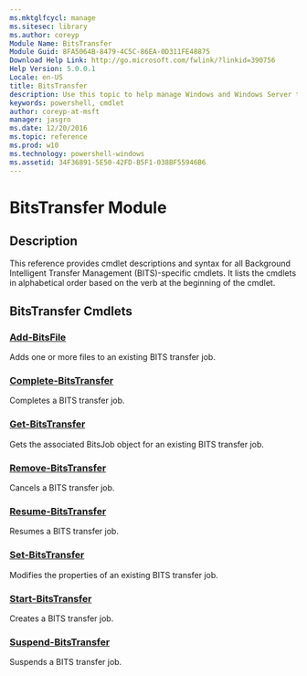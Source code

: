 ```yaml
---
ms.mktglfcycl: manage
ms.sitesec: library
ms.author: coreyp
Module Name: BitsTransfer
Module Guid: 8FA5064B-8479-4C5C-86EA-0D311FE48875
Download Help Link: http://go.microsoft.com/fwlink/?linkid=390756
Help Version: 5.0.0.1
Locale: en-US
title: BitsTransfer
description: Use this topic to help manage Windows and Windows Server technologies with Windows PowerShell.
keywords: powershell, cmdlet
author: coreyp-at-msft
manager: jasgro
ms.date: 12/20/2016
ms.topic: reference
ms.prod: w10
ms.technology: powershell-windows
ms.assetid: 34F36891-5E50-42FD-B5F1-038BF55946B6
---
```


# BitsTransfer Module
## Description
This reference provides cmdlet descriptions and syntax for all Background Intelligent Transfer Management (BITS)-specific cmdlets. It lists the cmdlets in alphabetical order based on the verb at the beginning of the cmdlet.

## BitsTransfer Cmdlets
### [Add-BitsFile](./Add-BitsFile.md)
Adds one or more files to an existing BITS transfer job.

### [Complete-BitsTransfer](./Complete-BitsTransfer.md)
Completes a BITS transfer job.

### [Get-BitsTransfer](./Get-BitsTransfer.md)
Gets the associated BitsJob object for an existing BITS transfer job.

### [Remove-BitsTransfer](./Remove-BitsTransfer.md)
Cancels a BITS transfer job.

### [Resume-BitsTransfer](./Resume-BitsTransfer.md)
Resumes a BITS transfer job.

### [Set-BitsTransfer](./Set-BitsTransfer.md)
Modifies the properties of an existing BITS transfer job.

### [Start-BitsTransfer](./Start-BitsTransfer.md)
Creates a BITS transfer job.

### [Suspend-BitsTransfer](./Suspend-BitsTransfer.md)
Suspends a BITS transfer job.


